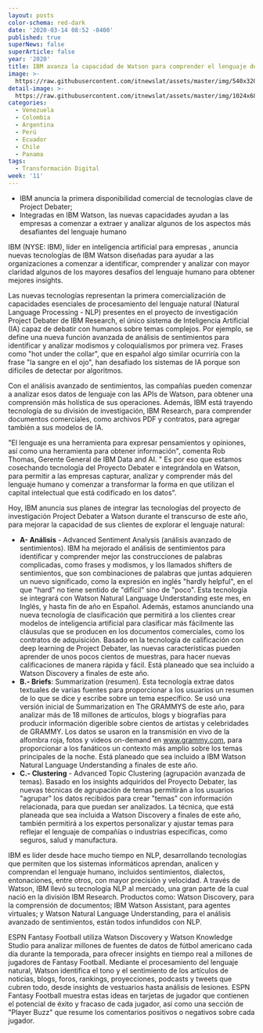 ```yaml
---
layout: posts
color-schema: red-dark
date: '2020-03-14 08:52 -0400'
published: true
superNews: false
superArticle: false
year: '2020'
title: IBM avanza la capacidad de Watson para comprender el lenguaje de los negocios
image: >-
  https://raw.githubusercontent.com/itnewslat/assets/master/img/540x320/IBM-Watson-p.jpg
detail-image: >-
  https://raw.githubusercontent.com/itnewslat/assets/master/img/1024x680/IBM-Watson-g.jpg
categories:
  - Venezuela
  - Colombia
  - Argentina
  - Perú
  - Ecuador
  - Chile
  - Panama
tags:
  - Transformación Digital
week: '11'
---
```

- IBM anuncia la primera disponibilidad comercial de tecnologías clave de Project Debater;
- Integradas en IBM Watson, las nuevas capacidades ayudan a las empresas a comenzar a extraer y analizar algunos de los aspectos más desafiantes del lenguaje humano

IBM (NYSE: IBM), líder en inteligencia artificial para empresas , anuncia nuevas tecnologías de IBM Watson diseñadas para ayudar a las organizaciones a comenzar a identificar, comprender y analizar con mayor claridad algunos de los mayores desafíos del lenguaje humano para obtener mejores insights.

Las nuevas tecnologías representan la primera comercialización de capacidades esenciales de procesamiento del lenguaje natural (Natural Language Processing - NLP) presentes en el proyecto de investigación Project Debater de IBM Research, el único sistema de Inteligencia Artificial (IA) capaz de debatir con humanos sobre temas complejos. Por ejemplo, se define una nueva función avanzada de análisis de sentimientos para identificar y analizar modismos y coloquialismos por primera vez. Frases como "hot under the collar", que en español algo similar ocurriría con la frase "la sangre en el ojo", han desafiado los sistemas de IA porque son difíciles de detectar por algoritmos. 

Con el análisis avanzado de sentimientos, las compañías pueden comenzar a analizar esos datos de lenguaje con las APIs de Watson, para obtener una comprensión más holística de sus operaciones. Además, IBM está trayendo tecnología de su división de investigación, IBM Research, para comprender documentos comerciales, como archivos PDF y contratos, para agregar también a sus modelos de IA.

"El lenguaje es una herramienta para expresar pensamientos y opiniones, así como una herramienta para obtener información", comenta Rob Thomas, Gerente General de IBM Data and AI. " Es por eso que estamos cosechando tecnología del Proyecto Debater e integrándola en Watson, para permitir a las empresas capturar, analizar y comprender más del lenguaje humano y comenzar a transformar la forma en que utilizan el capital intelectual que está codificado en los datos".

Hoy, IBM anuncia sus planes de integrar las tecnologías del proyecto de investigación Project Debater a Watson durante el transcurso de este año, para mejorar la capacidad de sus clientes de explorar el lenguaje natural:

- **A- Análisis** - Advanced Sentiment Analysis (análisis avanzado de sentimientos). IBM ha mejorado el análisis de sentimientos para identificar y comprender mejor las construcciones de palabras complicadas, como frases y modismos, y los llamados shifters de sentimientos, que son combinaciones de palabras que juntas adquieren un nuevo significado, como la expresión en inglés "hardly helpful", en el que "hard" no tiene sentido de "difícil" sino de "poco". Esta tecnología se integrará con Watson Natural Language Understanding este mes, en Inglés, y hasta fin de año en Español. Además, estamos anunciando una nueva tecnología de clasificación que permitirá a los clientes crear modelos de inteligencia artificial para clasificar más fácilmente las cláusulas que se producen en los documentos comerciales, como los contratos de adquisición. Basado en la tecnología de calificación con deep learning de Project Debater, las nuevas características pueden aprender de unos pocos cientos de muestras, para hacer nuevas calificaciones de manera rápida y fácil. Está planeado que sea incluido a Watson Discovery a finales de este año.
- **B.- Briefs**: Summarization (resumen). Esta tecnología extrae datos textuales de varias fuentes para proporcionar a los usuarios un resumen de lo que se dice y escribe sobre un tema específico. Se usó una versión inicial de Summarization en The GRAMMYS de este año, para analizar más de 18 millones de artículos, blogs y biografías para producir información digerible sobre cientos de artistas y celebridades de GRAMMY. Los datos se usaron en la transmisión en vivo de la alfombra roja, fotos y videos on-demand en www.grammy.com, para proporcionar a los fanáticos un contexto más amplio sobre los temas principales de la noche. Está planeado que sea incluido a IBM Watson Natural Language Understanding a finales de este año.
- **C.- Clustering** - Advanced Topic Clustering (agrupación avanzada de temas). Basado en los insights adquiridos del Proyecto Debater, las nuevas técnicas de agrupación de temas permitirán a los usuarios "agrupar" los datos recibidos para crear "temas" con información relacionada, para que puedan ser analizados. La técnica, que está planeada que sea incluida a Watson Discovery a finales de este año, también permitirá a los expertos personalizar y ajustar temas para reflejar el lenguaje de compañías o industrias específicas, como seguros, salud y manufactura.

IBM es líder desde hace mucho tiempo en NLP, desarrollando tecnologías que permiten que los sistemas informáticos aprendan, analicen y comprendan el lenguaje humano, incluidos sentimientos, dialectos, entonaciones, entre otros, con mayor precisión y velocidad. A través de Watson, IBM llevó su tecnología NLP al mercado, una gran parte de la cual nació en la división IBM Research. Productos como: Watson Discovery, para la comprensión de documentos; IBM Watson Assistant, para agentes virtuales; y Watson Natural Language Understanding, para el análisis avanzado de sentimientos, están todos infundidos con NLP.

ESPN Fantasy Football utiliza Watson Discovery y Watson Knowledge Studio para analizar millones de fuentes de datos de fútbol americano cada día durante la temporada, para ofrecer insights en tiempo real a millones de jugadores de Fantasy Football. Mediante el procesamiento del lenguaje natural, Watson identifica el tono y el sentimiento de los artículos de noticias, blogs, foros, rankings, proyecciones, podcasts y tweets que cubren todo, desde insights de vestuarios hasta análisis de lesiones. ESPN Fantasy Football muestra estas ideas en tarjetas de jugador que contienen el potencial de éxito y fracaso de cada jugador, así como una sección de "Player Buzz" que resume los comentarios positivos o negativos sobre cada jugador.